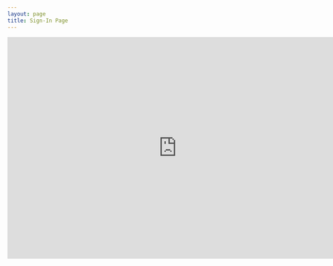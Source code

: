 ```yaml
---
layout: page
title: Sign-In Page
---
```


<iframe src="https://docs.google.com/forms/d/e/1FAIpQLScmMhoD7yvCxRhOxwAMPuB203rsEA0xEYqliOIv3zY7gGhk-A/viewform?embedded=true" width="760" height="500" frameborder="0" marginheight="0" marginwidth="0">Loading...</iframe>